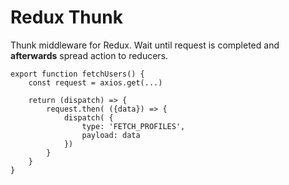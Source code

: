 # Redux Thunk

Thunk middleware for Redux.
Wait until request is completed and **afterwards** spread action to reducers.

```javasript
export function fetchUsers() {
    const request = axios.get(...)
    
    return (dispatch) => {
        request.then( ({data}) => {
            dispatch( { 
                type: 'FETCH_PROFILES',
                payload: data
            })
        }
    }
}
```
